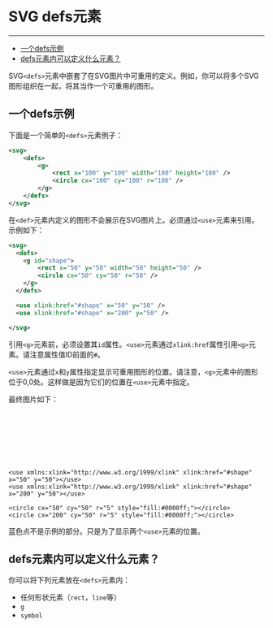 # SVG defs元素
***

> 
* [一个defs示例](#一个defs示例)
* [defs元素内可以定义什么元素？](#defs元素内可以定义什么元素)

SVG`<defs>`元素中嵌套了在SVG图片中可重用的定义。例如，你可以将多个SVG图形组织在一起，将其当作一个可重用的图形。

## 一个defs示例

下面是一个简单的`<defs>`元素例子：

```xml
<svg>
    <defs>
        <g>
            <rect x="100" y="100" width="100" height="100" />
            <circle cx="100" cy="100" r="100" />
        </g>
    </defs>
</svg>
```

在`<def>`元素内定义的图形不会展示在SVG图片上。必须通过`<use>`元素来引用。示例如下：

```xml
<svg>
  <defs>
    <g id="shape">
        <rect x="50" y="50" width="50" height="50" />
        <circle cx="50" cy="50" r="50" />
    </g>
  </defs>

  <use xlink:href="#shape" x="50" y="50" />
  <use xlink:href="#shape" x="200" y="50" />

</svg>
```

引用`<g>`元素前，必须设置其`id`属性。`<use>`元素通过`xlink:href`属性引用`<g>`元素。请注意属性值ID前面的`#`。

`<use>`元素通过`x`和`y`属性指定显示可重用图形的位置。请注意，`<g>`元素中的图形位于0,0处。这样做是因为它们的位置在`<use>`元素中指定。

最终图片如下：

<svg width="500" height="100">
    <defs>
        <g id="shape">
            <rect x="0" y="0" width="50" height="50"></rect>
            <circle cx="0" cy="0" r="50"></circle>
        </g>
    </defs>

    <use xmlns:xlink="http://www.w3.org/1999/xlink" xlink:href="#shape" x="50" y="50"></use>
    <use xmlns:xlink="http://www.w3.org/1999/xlink" xlink:href="#shape" x="200" y="50"></use>

    <circle cx="50" cy="50" r="5" style="fill:#0000ff;"></circle>
    <circle cx="200" cy="50" r="5" style="fill:#0000ff;"></circle>

</svg>

蓝色点不是示例的部分。只是为了显示两个`<use>`元素的位置。

## defs元素内可以定义什么元素？

你可以将下列元素放在`<defs>`元素内：

* 任何形状元素（`rect`，`line`等）
* `g`
* `symbol`
